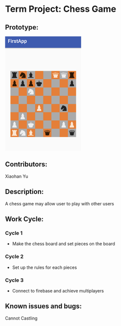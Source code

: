 # Term Project: Chess Game
## Prototype:
![poster seenthatcar](https://github.com/RockSoda/chessgame/blob/master/Screenshots/03.tiff)

## Contributors:
 Xiaohan Yu

## Description:
A chess game may allow user to play with other users

## Work Cycle:

  ### Cycle 1
  
  * Make the chess board and set pieces on the board
  
  ### Cycle 2
  
  * Set up the rules for each pieces
  
  ### Cycle 3
  
  * Connect to firebase and achieve multiplayers


## Known issues and bugs:
Cannot Castling
